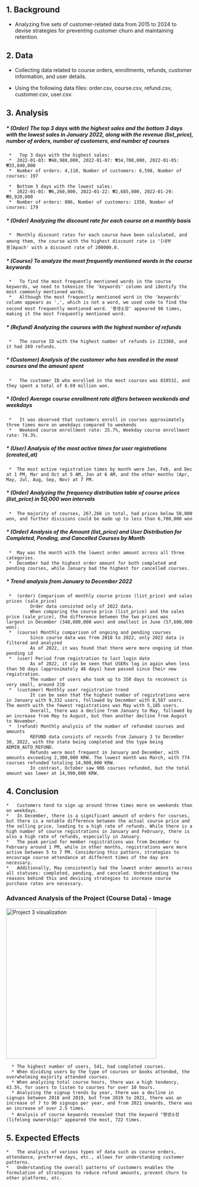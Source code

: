 ## **1. Background**
*   Analyzing five sets of customer-related data from 2015 to 2024 to devise strategies for preventing customer churn and maintaining retention.

## **2. Data**
*   Collecting data related to course orders, enrollments, refunds, customer information, and user details.
   - Using the following data files: order.csv, course.csv, refund.csv, customer.csv, user.csv.


## **3. Analysis** 

#####   *  (Order) The top 3 days with the highest sales and the bottom 3 days with the lowest sales in January 2022, along with the revenue (list_price), number of orders, number of customers, and number of courses
     *   Top 3 days with the highest sales:
     *  2022-01-03: ₩48,980,000, 2022-01-07: ₩34,700,000, 2022-01-05: ₩33,840,000
     *  Number of orders: 4,110, Number of customers: 6,598, Number of courses: 197

     *  Bottom 3 days with the lowest sales:
     *  2022-01-01: ₩6,260,000, 2022-01-22: ₩2,685,000, 2022-01-29: ₩8,920,000
     *  Number of orders: 806, Number of customers: 1350, Number of courses: 179

#####   *  (Order) Analyzing the discount rate for each course on a monthly basis
     *  Monthly discount rates for each course have been calculated, and among them, the course with the highest discount rate is '[내부용]Apach' with a discount rate of 200000.0.

#####   *  (Course) To analyze the most frequently mentioned words in the course keywords
     *   To find the most frequently mentioned words in the course keywords, we need to tokenize the 'keywords' column and identify the most commonly mentioned words.
     *   Although the most frequently mentioned word in the 'keywords' column appears as ',', which is not a word, we used code to find the second most frequently mentioned word. '평생소장' appeared 86 times, making it the most frequently mentioned word.

#####   *  (Refund) Analyzing the courses with the highest number of refunds
     *   The course ID with the highest number of refunds is 213368, and it had 269 refunds.
     
#####   *  (Customer) Analysis of the customer who has enrolled in the most courses and the amount spent
     *   The customer ID who enrolled in the most courses was 819532, and they spent a total of 6.69 million won.

#####   * (Order) Average course enrollment rate differs between weekends and weekdays
     *   It was observed that customers enroll in courses approximately three times more on weekdays compared to weekends
     *   Weekend course enrollment rate: 25.7%, Weekday course enrollment rate: 74.3%.

#####   *  (User) Analysis of the most active times for user registrations (created_at)
     *  The most active registration times by month were Jan, Feb, and Dec at 1 PM, Mar and Oct at 5 AM, Jun at 6 AM, and the other months (Apr, May, Jul, Aug, Sep, Nov) at 7 PM.

#####   *  (Order) Analyzing the frequency distribution table of course prices (list_price) in 50,000 won intervals
     *  The majority of courses, 267,266 in total, had prices below 50,000 won, and further divisions could be made up to less than 6,700,000 won

#####   *  (Order) Analysis of the Amount (list_price) and User Distribution for Completed, Pending, and Cancelled Courses by Month
     *  May was the month with the lowest order amount across all three categories.
     *  December had the highest order amount for both completed and pending courses, while January had the highest for cancelled courses.

#####   *  Trend analysis from January to December 2022
     *  (order) Comparison of monthly course prices (list_price) and sales prices (sale_price)
             Order data consisted only of 2022 data.
             When comparing the course price (list_price) and the sales price (sale_price), the difference between the two prices was                     largest in December (348,080,000 won) and smallest in June (57,600,000 won).
     *  (course) Monthly comparison of ongoing and pending courses
             Since course data was from 2018 to 2022, only 2022 data is filtered and analyzed
             As of 2022, it was found that there were more ongoing id than pending id
     *  (user) Period from registration to last login date
             As of 2022, it can be seen that USERs log in again when less than 50 days (approximately 46 days) have passed since their new                registration.
             The number of users who took up to 350 days to reconnect is very small, around 210
     *  (customer) Monthly user registration trend
             It can be seen that the highest number of registrations were in January with 9,332 users, followed by December with 8,587 users. The month with the fewest registrations was May with 5,185 users.
             Overall, there was a decline from January to May, followed by an increase from May to August, but then another decline from August to November.
     *  (refund) Monthly analysis of the number of refunded courses and amounts
             REFUND data consists of records from January 3 to December 30, 2022, with the state being completed and the type being ADMIN_AUTO_REFUND.
             Refunds were most frequent in January and December, with amounts exceeding 2,300,000 KRW. The lowest month was March, with 774 courses refunded totaling 14,900,000 KRW.
             In contrast, October saw 906 courses refunded, but the total amount was lower at 14,990,000 KRW.

 ## **4. Conclusion**
    *   Customers tend to sign up around three times more on weekends than on weekdays.
    *   In December, there is a significant amount of orders for courses, but there is a notable difference between the actual course price and the selling price, leading to a high rate of refunds. While there is a high number of course registrations in January and February, there is also a high rate of refunds, especially in January.
    *   The peak period for member registrations was from December to February around 1 PM, while in other months, registrations were more active between 5 to 7 PM. Considering this pattern, strategies to encourage course attendance at different times of the day are necessary.
    *   Additionally, May consistently had the lowest order amounts across all statuses: completed, pending, and canceled. Understanding the reasons behind this and devising strategies to increase course purchase rates are necessary.

### **Advanced Analysis of the Project (Course Data) - Image**
<img width="404" alt="Project 3 visualization" src="https://github.com/Y-Junghye/Portfolio/assets/159558491/c3b019eb-6131-446c-a533-0564e82a217b">

      * The highest number of users, 541, had completed courses.
      * When dividing users by the type of courses or books attended, the overwhelming majority attended courses.
      * When analyzing total course hours, there was a high tendency, 43.5%, for users to listen to courses for over 10 hours.
      * Analyzing the signup trends by year, there was a decline in signups between 2018 and 2019, but from 2019 to 2021, there was an increase of 7 to 90 signups per year, and from 2021 onwards, there was an increase of over 2.5 times.
      * Analysis of course keywords revealed that the keyword "평생소장 (lifelong ownership)" appeared the most, 722 times.
    
## **5. Expected Effects**
    *   The analysis of various types of data such as course orders, attendance, preferred days, etc., allows for understanding customer patterns.
    *   Understanding the overall patterns of customers enables the formulation of strategies to reduce refund amounts, prevent churn to other platforms, etc.


